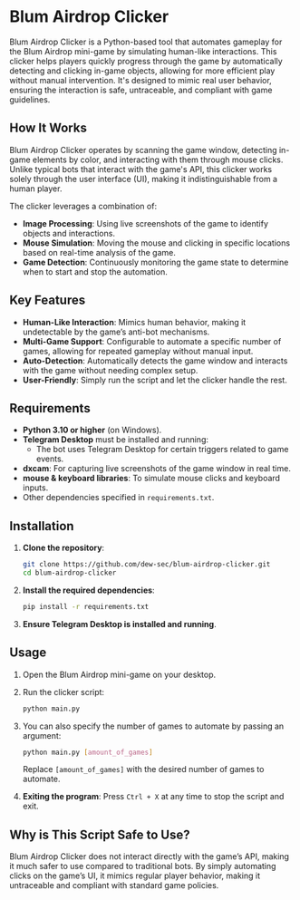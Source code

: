 # Blum Airdrop Clicker

Blum Airdrop Clicker is a Python-based tool that automates gameplay for the Blum Airdrop mini-game by simulating human-like interactions. This clicker helps players quickly progress through the game by automatically detecting and clicking in-game objects, allowing for more efficient play without manual intervention. It's designed to mimic real user behavior, ensuring the interaction is safe, untraceable, and compliant with game guidelines.

## How It Works

Blum Airdrop Clicker operates by scanning the game window, detecting in-game elements by color, and interacting with them through mouse clicks. Unlike typical bots that interact with the game's API, this clicker works solely through the user interface (UI), making it indistinguishable from a human player.

The clicker leverages a combination of:

- **Image Processing**: Using live screenshots of the game to identify objects and interactions.
- **Mouse Simulation**: Moving the mouse and clicking in specific locations based on real-time analysis of the game.
- **Game Detection**: Continuously monitoring the game state to determine when to start and stop the automation.

## Key Features

- **Human-Like Interaction**: Mimics human behavior, making it undetectable by the game’s anti-bot mechanisms.
- **Multi-Game Support**: Configurable to automate a specific number of games, allowing for repeated gameplay without manual input.
- **Auto-Detection**: Automatically detects the game window and interacts with the game without needing complex setup.
- **User-Friendly**: Simply run the script and let the clicker handle the rest.

## Requirements

- **Python 3.10 or higher** (on Windows).
- **Telegram Desktop** must be installed and running:
  - The bot uses Telegram Desktop for certain triggers related to game events.
- **dxcam**: For capturing live screenshots of the game window in real time.
- **mouse & keyboard libraries**: To simulate mouse clicks and keyboard inputs.
- Other dependencies specified in `requirements.txt`.

## Installation

1. **Clone the repository**:

    ```bash
    git clone https://github.com/dew-sec/blum-airdrop-clicker.git
    cd blum-airdrop-clicker
    ```

2. **Install the required dependencies**:

    ```bash
    pip install -r requirements.txt
    ```

3. **Ensure Telegram Desktop is installed and running**.

## Usage

1. Open the Blum Airdrop mini-game on your desktop.
2. Run the clicker script:

    ```bash
    python main.py
    ```

3. You can also specify the number of games to automate by passing an argument:

    ```bash
    python main.py [amount_of_games]
    ```

    Replace `[amount_of_games]` with the desired number of games to automate.

4. **Exiting the program**: Press `Ctrl + X` at any time to stop the script and exit.

## Why is This Script Safe to Use?

Blum Airdrop Clicker does not interact directly with the game’s API, making it much safer to use compared to traditional bots. By simply automating clicks on the game’s UI, it mimics regular player behavior, making it untraceable and compliant with standard game policies.
